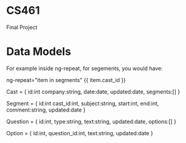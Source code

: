 CS461
=====

Final Project

Data Models
=====

For example inside ng-repeat, for segements, you would have:

 ng-repeat="item in segments"
    {{ item.cast_id }}

Cast = {
    id:int
    company:string,
    date:date,
    updated:date,
    segments:[]
}

Segment = {
    id:int
    cast_id:int,
    subject:string,
    start:int,
    end:int,
    comment:string,
    updated:date
}

Question = {
    id:int,
    type:string,
    text:string,
    updated:date,
    options:[]
}

Option = {
    id:int,
    question_id:int,
    text:string,
    updated:date
}

